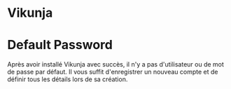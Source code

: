 # Vikunja

# Default Password

Après avoir installé Vikunja avec succès, il n'y a pas d'utilisateur ou de mot de passe par défaut.
Il vous suffit d'enregistrer un nouveau compte et de définir tous les détails lors de sa création.